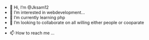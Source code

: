 - 👋 Hi, I’m @Jksam12
- 👀 I’m interested in webdevelopment...
- 🌱 I’m currently learning php
- 💞️ I’m looking to collaborate on all willing either people or cooparate
- 
- 📫 How to reach me ... 

<!---
Jksam12/Jksam12 is a ✨ special ✨ repository because its `README.md` (this file) appears on your GitHub profile.
You can click the Preview link to take a look at your changes.
--->
